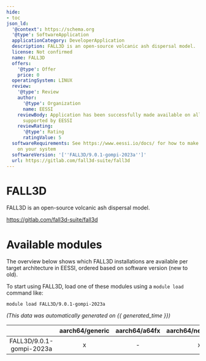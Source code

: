 ```yaml
---
hide:
- toc
json_ld:
  '@context': https://schema.org
  '@type': SoftwareApplication
  applicationCategory: DeveloperApplication
  description: FALL3D is an open-source volcanic ash dispersal model.
  license: Not confirmed
  name: FALL3D
  offers:
    '@type': Offer
    price: 0
  operatingSystem: LINUX
  review:
    '@type': Review
    author:
      '@type': Organization
      name: EESSI
    reviewBody: Application has been successfully made available on all architectures
      supported by EESSI
    reviewRating:
      '@type': Rating
      ratingValue: 5
  softwareRequirements: See https://www.eessi.io/docs/ for how to make EESSI available
    on your system
  softwareVersion: '[''FALL3D/9.0.1-gompi-2023a'']'
  url: https://gitlab.com/fall3d-suite/fall3d
---
```


FALL3D
======


FALL3D is an open-source volcanic ash dispersal model.

https://gitlab.com/fall3d-suite/fall3d
# Available modules


The overview below shows which FALL3D installations are available per target architecture in EESSI, ordered based on software version (new to old).

To start using FALL3D, load one of these modules using a `module load` command like:

```shell
module load FALL3D/9.0.1-gompi-2023a
```

*(This data was automatically generated on {{ generated_time }})*

| |aarch64/generic|aarch64/a64fx|aarch64/neoverse_n1|aarch64/neoverse_v1|aarch64/nvidia/grace|x86_64/generic|x86_64/amd/zen2|x86_64/amd/zen3|x86_64/amd/zen4|x86_64/intel/cascadelake|x86_64/intel/haswell|x86_64/intel/icelake|x86_64/intel/sapphirerapids|x86_64/intel/skylake_avx512|
| :---: | :---: | :---: | :---: | :---: | :---: | :---: | :---: | :---: | :---: | :---: | :---: | :---: | :---: | :---: |
|FALL3D/9.0.1-gompi-2023a|x|-|x|x|x|x|x|x|x|x|x|x|x|x|
